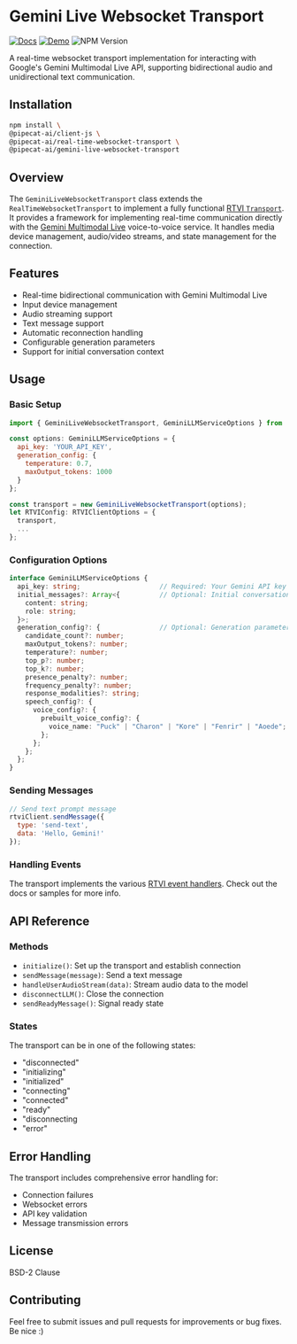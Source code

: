 # Gemini Live Websocket Transport

[![Docs](https://img.shields.io/badge/Documentation-blue)](https://docs.pipecat.ai/client/reference/js/transports/gemini)
[![Demo](https://img.shields.io/badge/Demo-forestgreen)](examples/geminiMultiModalLive/README.md)
![NPM Version](https://img.shields.io/npm/v/@pipecat-ai/gemini-live-websocket-transport)

A real-time websocket transport implementation for interacting with Google's Gemini Multimodal Live API, supporting bidirectional audio and unidirectional text communication.

## Installation

```bash copy
npm install \
@pipecat-ai/client-js \
@pipecat-ai/real-time-websocket-transport \
@pipecat-ai/gemini-live-websocket-transport
```

## Overview

The `GeminiLiveWebsocketTransport` class extends the `RealTimeWebsocketTransport` to implement a fully functional [RTVI `Transport`](https://docs.pipecat.ai/client/reference/js/transports/transport). It provides a framework for implementing real-time communication directly with the [Gemini Multimodal Live](https://ai.google.dev/api/multimodal-live) voice-to-voice service. It handles media device management, audio/video streams, and state management for the connection.

## Features

- Real-time bidirectional communication with Gemini Multimodal Live
- Input device management
- Audio streaming support
- Text message support
- Automatic reconnection handling
- Configurable generation parameters
- Support for initial conversation context

## Usage

### Basic Setup

```javascript
import { GeminiLiveWebsocketTransport, GeminiLLMServiceOptions } from '@pipecat-ai/gemini-live-websocket-transport';

const options: GeminiLLMServiceOptions = {
  api_key: 'YOUR_API_KEY',
  generation_config: {
    temperature: 0.7,
    maxOutput_tokens: 1000
  }
};

const transport = new GeminiLiveWebsocketTransport(options);
let RTVIConfig: RTVIClientOptions = {
  transport,
  ...
};

```

### Configuration Options

```typescript
interface GeminiLLMServiceOptions {
  api_key: string;                    // Required: Your Gemini API key
  initial_messages?: Array<{          // Optional: Initial conversation context
    content: string;
    role: string;
  }>;
  generation_config?: {               // Optional: Generation parameters
    candidate_count?: number;
    maxOutput_tokens?: number;
    temperature?: number;
    top_p?: number;
    top_k?: number;
    presence_penalty?: number;
    frequency_penalty?: number;
    response_modalities?: string;
    speech_config?: {
      voice_config?: {
        prebuilt_voice_config?: {
          voice_name: "Puck" | "Charon" | "Kore" | "Fenrir" | "Aoede";
        };
      };
    };
  };
}
```

### Sending Messages

```javascript
// Send text prompt message
rtviClient.sendMessage({
  type: 'send-text',
  data: 'Hello, Gemini!'
});
```

### Handling Events

The transport implements the various [RTVI event handlers](https://docs.pipecat.ai/client/reference/js/callbacks). Check out the docs or samples for more info.

## API Reference

### Methods

- `initialize()`: Set up the transport and establish connection
- `sendMessage(message)`: Send a text message
- `handleUserAudioStream(data)`: Stream audio data to the model
- `disconnectLLM()`: Close the connection
- `sendReadyMessage()`: Signal ready state

### States

The transport can be in one of the following states:
- "disconnected"
- "initializing"
- "initialized"
- "connecting"
- "connected"
- "ready"
- "disconnecting
- "error"

## Error Handling

The transport includes comprehensive error handling for:
- Connection failures
- Websocket errors
- API key validation
- Message transmission errors

## License
BSD-2 Clause

## Contributing
Feel free to submit issues and pull requests for improvements or bug fixes. Be nice :)